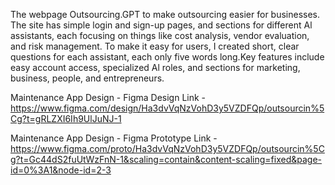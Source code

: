 The webpage Outsourcing.GPT to make outsourcing easier for businesses. The site has simple login and sign-up pages, and sections for different Al assistants, each focusing on things like cost analysis, vendor evaluation, and risk management. To make it easy for users, I created short, clear questions for each assistant, each only five words long.Key features include easy account access, specialized Al roles, and sections for marketing, business, people, and entrepreneurs.

Maintenance App Design - Figma Design Link - https://www.figma.com/design/Ha3dvVqNzVohD3y5VZDFQp/outsourcin%5Cg?t=gRLZXI6Ih9UlJuNJ-1

Maintenance App Design - Figma Prototype Link - https://www.figma.com/proto/Ha3dvVqNzVohD3y5VZDFQp/outsourcin%5Cg?t=Gc44dS2fuUtWzFnN-1&scaling=contain&content-scaling=fixed&page-id=0%3A1&node-id=2-3
